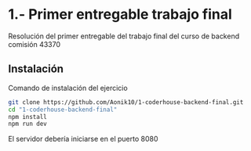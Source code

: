 # 1.- Primer entregable trabajo final

Resolución del primer entregable del trabajo final del curso de backend comisión 43370

## Instalación

Comando de instalación del ejercicio

```bash
git clone https://github.com/Aonik10/1-coderhouse-backend-final.git
cd "1-coderhouse-backend-final"
npm install
npm run dev
```

El servidor debería iniciarse en el puerto 8080
